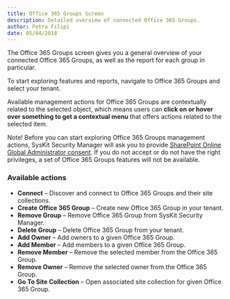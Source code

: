```yaml
---
title: Office 365 Groups Screen
description: Detailed overview of connected Office 365 Groups.
author: Petra Filipi
date: 05/04/2018
---
```

The Office 365 Groups screen gives you a general overview of your connected Office 365 Groups, as well as the report for each group in particular.

To start exploring features and reports, navigate to Office 365 Groups and select your tenant.

Available management actions for Office 365 Groups are contextually related to the selected object, which means users can __click on or hover over something to get a contextual menu__ that offers actions related to the selected item.

Note! Before you can start exploring Office 365 Groups management actions, SysKit Security Manager will ask you to provide [SharePoint Online Global Administrator consent](#internal/requirements/global-admin-consent). If you do not accept or do not have the right privileges, a set of Office 365 Groups features will not be available.

### Available actions 
* __Connect__ – Discover and connect to Office 365 Groups and their site collections.
* __Create Office 365 Group__ – Create new Office 365 Group in your tenant.
* __Remove Group__ – Remove Office 365 Group from SysKit Security Manager.
* __Delete Group__ – Delete Office 365 Group from your tenant.
* __Add Owner__ – Add owners to a given Office 365 Group.
* __Add Member__ – Add members to a given Office 365 Group.
* __Remove Member__ – Remove the selected member from the Office 365 Group.
* __Remove Owner__ – Remove the selected owner from the Office 365 Group.
* __Go To Site Collection__ – Open associated site collection for given Office 365 Group.
